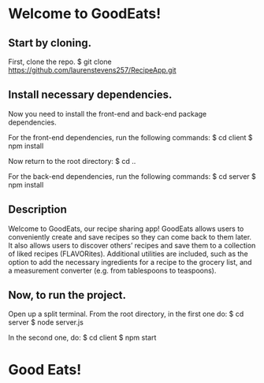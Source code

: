 # Welcome to GoodEats!

## Start by cloning.

First, clone the repo.
$ git clone https://github.com/laurenstevens257/RecipeApp.git

## Install necessary dependencies.

Now you need to install the front-end and back-end package dependencies. 

For the front-end dependencies, run the following commands:
$ cd client
$ npm install

Now return to the root directory:
$ cd ..

For the back-end dependencies, run the following commands:
$ cd server
$ npm install

## Description

Welcome to GoodEats, our recipe sharing app! GoodEats allows users to conveniently create and save recipes so they can come back to them later. It also allows users to discover others’ recipes and save them to a collection of liked recipes (FLAVORites). Additional utilities are included, such as the option to add the necessary ingredients for a recipe to the grocery list, and a measurement converter (e.g. from tablespoons to teaspoons).

## Now, to run the project.

Open up a split terminal.
From the root directory, in the first one do:
$ cd server
$ node server.js

In the second one, do:
$ cd client
$ npm start

# Good Eats!
